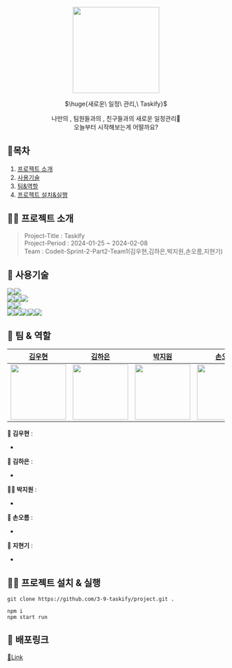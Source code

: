 <p align="center"><img width="200" heigth="280" src="https://github.com/3-9-taskify/project/assets/124851297/dd62c94f-7d9e-4427-a428-847ccdaa931b"></p>

<p align="center">$\huge{새로운\ 일정\ 관리,\ Taskify}$</p>
<p align="center" color="#ccc">나만의 , 팀원들과의 , 친구들과의 새로운 일정관리📃<br/>오늘부터 시작해보는게 어떨까요?</p>

## 📘목차

1. [프로젝트 소개](#프로젝트-소개)
2. [사용기술](#사용기술)
3. [팀&역할](#팀--역할)
4. [프로젝트 설치&실행](#프로젝트-설치--실행)

## 🧑‍💻 프로젝트 소개

> Project-Title : Taskify  
> Project-Period : 2024-01-25 ~ 2024-02-08  
> Team : Codeit-Sprint-2-Part2-Team1(김우현,김하은,박지원,손오름,지현기)

## 🔎 사용기술

<img src="https://img.shields.io/badge/React-61DAFB?style=for-the-badge&logo=react&logoColor=white"><img src="https://img.shields.io/badge/Next.js-000000?style=for-the-badge&logo=next.js&logoColor=white">  
<img src="https://img.shields.io/badge/Sass-CC6699?style=for-the-badge&logo=sass&logoColor=white"><img src="https://img.shields.io/badge/CSS Modules-000000?style=for-the-badge&logo=cssmodules&logoColor=white"><img src="https://img.shields.io/badge/classnames-1572b6?style=for-the-badge&logo=css3&logoColor=white">  
<img src="https://img.shields.io/badge/Axios-5A29E4?style=for-the-badge&logo=axios&logoColor=white"><img src="https://img.shields.io/badge/React Query-FF4154?style=for-the-badge&logo=reactquery&logoColor=white">  
<img src="https://img.shields.io/badge/NiceModal-ECD53F?style=for-the-badge&logo=react&logoColor=white"><img src="https://img.shields.io/badge/ReactHookForm-EC5990?style=for-the-badge&logo=reacthookform&logoColor=white"><img src="https://img.shields.io/badge/FramerMotion-0055FF?style=for-the-badge&logo=framer&logoColor=white"><img src="https://img.shields.io/badge/ReactDateFicker-770C56?style=for-the-badge&logo=datefns&logoColor=white"><img src="https://img.shields.io/badge/Nprogress-5CE500?style=for-the-badge&logo=progress&logoColor=white">

## 👥 팀 & 역할

| [김우현](https://github.com/guen9310)                                                                                                     | [김하은](https://github.com/yunsusu)                                                                                                      | [박지원](https://github.com/rladngus133)                                                                                                  | [손오름](https://github.com/Yoon-kyungLee)                                                                                                | [지현기](https://github.com/JIS0098)                                                                                                      |
| ----------------------------------------------------------------------------------------------------------------------------------------- | ----------------------------------------------------------------------------------------------------------------------------------------- | ----------------------------------------------------------------------------------------------------------------------------------------- | ----------------------------------------------------------------------------------------------------------------------------------------- | ----------------------------------------------------------------------------------------------------------------------------------------- |
| <img src="https://d2u3dcdbebyaiu.cloudfront.net/uploads/atch_img/954/7a9d537acf40250dbdbb75a0cf7b1958_res.jpeg" width="128" height="128"> | <img src="https://d2u3dcdbebyaiu.cloudfront.net/uploads/atch_img/954/7a9d537acf40250dbdbb75a0cf7b1958_res.jpeg" width="128" height="128"> | <img src="https://d2u3dcdbebyaiu.cloudfront.net/uploads/atch_img/954/7a9d537acf40250dbdbb75a0cf7b1958_res.jpeg" width="128" height="128"> | <img src="https://d2u3dcdbebyaiu.cloudfront.net/uploads/atch_img/954/7a9d537acf40250dbdbb75a0cf7b1958_res.jpeg" width="128" height="128"> | <img src="https://d2u3dcdbebyaiu.cloudfront.net/uploads/atch_img/954/7a9d537acf40250dbdbb75a0cf7b1958_res.jpeg" width="128" height="128"> |

**👦 김우현** :

-

**👧 김하은** :

-

**👩‍🦰 박지원** :

-

**👦 손오름** :

-

**👦 지현기** :

-

## 🧑‍💻 프로젝트 설치 & 실행

```
git clone https://github.com/3-9-taskify/project.git .

npm i
npm start run
```

## 🔗 배포링크

[🔗Link](https://google.com/)
